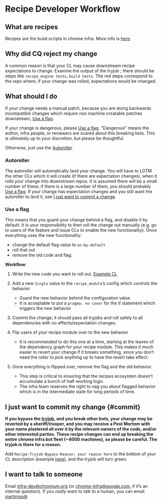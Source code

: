 # Recipe Developer Workflow

## What are recipes

Recipes are the build scripts in chrome infra. More info is [here](../README.md).

## Why did CQ reject my change

A common reason is that your CL may cause downstream recipe expectations to
change. Examine the output of the tryjob ; there should be steps like
`recipe_engine tests`, `build tests`. The red steps correspond to the repo
where, if your change was rolled, expectations would be changed.

## What should I do

If your change needs a manual patch, because you are doing backwards
incompatible changes which require non machine creatable patches downstream,
[Use a flag](#Use-a-flag).

If your change is dangerous, please [Use a flag](#Use-a-flag). "Dangerous"
means the author, infra people, or reviewers are scared about this breaking
bots. This is ultimately up to your discretion, but please be thoughtful.

Otherwise, just use the
[Autoroller](#Autoroller).

### Autoroller

The autoroller will automatically land your change. You will have to LGTM the
other CLs which it will create (if there are expectation changes), when it
rolls your change into downstream repos. It is assumed there will be a small
number of these; if there is a large number of them, you should probably [Use a flag](#Use-a-flag).
If your change has expectation changes and you still want the autoroller to
land it, see [I just want to commit a change](#commit).

### Use a flag

<!--
TODO(yiwzhang): Update this section:
Consider changing this to mention using input properties, and change the
workflow to use new protobuf based property if needed instead of the legacy
style (i.e. the `Single` value mentioned below)
-->

This means that you guard your change behind a flag, and disable it by default.
It is your responsibility to then roll the change out manually (e.g. go to users
of the feature and issue CLs to enable the new functionality). Once everything
uses the new functionality:

- change the default flag value to `on-by-default`
- roll that out
- remove the old code and flag.

**Workflow**:

1. Write the new code you want
  to roll out. [Example CL](https://codereview.chromium.org/1999603002)

2. Add a new `Single` value to
  the `recipe_module`’s config which controls the behavior
    - Guard the new behavior behind the configuration value
    - It is acceptable to put a `pragma: no cover` for the if statement which
    triggers the new behavior

3. Commit the change; it should pass all tryjobs and roll safely to all
  dependencies with no effects/expectation changes.

4. Flip users of your recipe module over to the new behavior
    - It is recommended to do this one at a time, starting at the leaves of the
    dependency graph for your recipe module. This makes it much easier to revert
    your change if it breaks something, since you don’t need the roller to pick
    anything up to have the revert take effect.

5. Once everything is flipped over, remove the flag and the old behavior.
    - This step is critical to ensuring that the recipes ecosystem doesn’t
    accumulate a bunch of half-working logic.
    - The infra team reserves the right to nag you about flagged behavior which
    is in the intermediate state for long periods of time.

## I just want to commit my change {#commit}

**If you bypass the [tryjob](https://build.chromium.org/p/tryserver.infra/builders/Recipe%20Roll%20Downstream%20Tester),
and you break other bots, your change may be reverted by a sheriff/trooper, and
you may receive a Post Mortem with your name plastered all over it by the
relevant owners of the code, and/or other interested parties. These recipe
changes can end up breaking the entire chrome infra bot fleet (~4000 machines),
so please be careful. The tryjob is there for a reason.**

Add `Recipe-Tryjob-Bypass-Reason: your reason here`
to the bottom of your CL description (example [here](http://example.com)),
and the tryjob will turn green.

## I want to talk to someone

Email [infra-dev@chromium.org](mailto:infra-dev@chromium.org) (or
[chrome-infra@google.com](mailto:chrome-infra@google.com), if it’s an internal
question). If you _really_ want to talk to a human, you can email
[martiniss@](mailto:martiniss@google.com)
